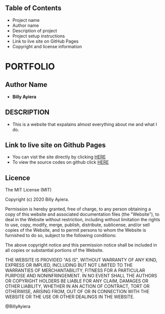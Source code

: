 ## Table of Contents

- Project name
- Author name
- Description of project
- Project setup instructions
- Link to live site on GitHub Pages
- Copyright and license information

# PORTFOLIO

## Author Name

- **Billy Ayiera**

## DESCRIPTION

- This is a website that expalains almost everything about me and what I do.

## Link to live site on Github Pages

- You can vist the site directly by clicking [HERE]()
- To view the source codes on github click [HERE]()

## Licence

The MIT License (MIT)

Copyright (c) 2020 Billy Ayiera.

Permission is hereby granted, free of charge, to any person obtaining a copy of this website and associated documentation files (the "Website"), to deal in the Website without restriction, including without limitation the rights to use, copy, modify, merge, publish, distribute, sublicense, and/or sell copies of the Website, and to permit persons to whom the Website is furnished to do so, subject to the following conditions:

The above copyright notice and this permission notice shall be included in all copies or substantial portions of the Website.

THE WEBSITE IS PROVIDED "AS IS", WITHOUT WARRANTY OF ANY KIND, EXPRESS OR IMPLIED, INCLUDING BUT NOT LIMITED TO THE WARRANTIES OF MERCHANTABILITY, FITNESS FOR A PARTICULAR PURPOSE AND NONINFRINGEMENT. IN NO EVENT SHALL THE AUTHORS OR COPYRIGHT HOLDERS BE LIABLE FOR ANY CLAIM, DAMAGES OR OTHER LIABILITY, WHETHER IN AN ACTION OF CONTRACT, TORT OR OTHERWISE, ARISING FROM, OUT OF OR IN CONNECTION WITH THE WEBSITE OR THE USE OR OTHER DEALINGS IN THE WEBSITE.

@BillyAyiera
